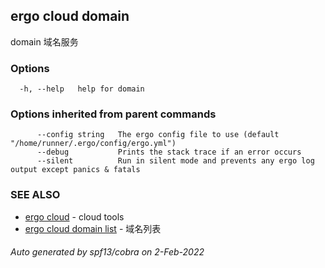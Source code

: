 ## ergo cloud domain

domain 域名服务

### Options

```
  -h, --help   help for domain
```

### Options inherited from parent commands

```
      --config string   The ergo config file to use (default "/home/runner/.ergo/config/ergo.yml")
      --debug           Prints the stack trace if an error occurs
      --silent          Run in silent mode and prevents any ergo log output except panics & fatals
```

### SEE ALSO

* [ergo cloud](ergo_cloud.md)	 - cloud tools
* [ergo cloud domain list](ergo_cloud_domain_list.md)	 - 域名列表

###### Auto generated by spf13/cobra on 2-Feb-2022
